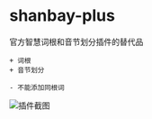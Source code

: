 shanbay-plus
============

官方智慧词根和音节划分插件的替代品

	+ 词根
	+ 音节划分
	
	- 不能添加同根词

![插件截图](http://ww2.sinaimg.cn/large/a74ecc4cjw1e2mpzo6tmnj.jpg)